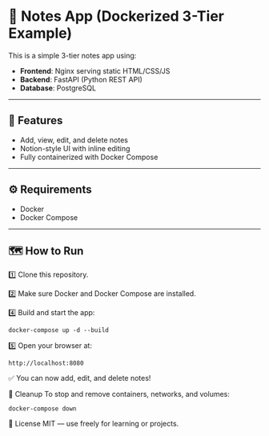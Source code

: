 # 📝 Notes App (Dockerized 3-Tier Example)

This is a simple 3-tier notes app using:

- **Frontend**: Nginx serving static HTML/CSS/JS
- **Backend**: FastAPI (Python REST API)
- **Database**: PostgreSQL

---

## 🚀 Features

- Add, view, edit, and delete notes
- Notion-style UI with inline editing
- Fully containerized with Docker Compose

---

## ⚙️ Requirements

- Docker
- Docker Compose

---

## 🗺️ How to Run

1️⃣ Clone this repository.

2️⃣ Make sure Docker and Docker Compose are installed.

4️⃣ Build and start the app:

```
docker-compose up -d --build
```

5️⃣ Open your browser at:

```
http://localhost:8080
```

✅ You can now add, edit, and delete notes!

🧹 Cleanup
To stop and remove containers, networks, and volumes:

```
docker-compose down
```

📜 License
MIT — use freely for learning or projects.
